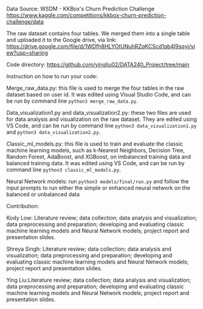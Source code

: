 Data Source: WSDM - KKBox's Churn Prediction Challenge
https://www.kaggle.com/competitions/kkbox-churn-prediction-challenge/data


The raw dataset contains four tables. We merged them into a single table and uploaded it to the Google drive, via link: https://drive.google.com/file/d/1WDfh8HLYOtUNuhRZqKCScd1qb4l9sqyj/view?usp=sharing


Code directory: https://github.com/yingliu02/DATA240_Project/tree/main


Instruction on how to run your code:

Merge_raw_data.py: this file is used to merge the four tables in the raw dataset based on user id. It was edited using Visual Studio Code, and can be run by command line `python3 merge_raw_data.py`.

Data_visualization1.py and data_visualization2.py: these two files are used for data analysis and visualization on the raw dataset. They are edited using VS Code, and can be run by command line `python3 data_visualization1.py` and `python3 data_visualization2.py`.

Classic_ml_models.py: this file is used to train and evaluate the classic machine learning models, such as k-Nearest Neighbors, Decision Tree, Random Forest, AdaBoost, and XGBoost, on imbalanced training data and balanced training data. It was edited using VS Code, and can be run by command line `python3 classic_ml_models.py`.

Neural Network models: run `python3 models/final/run.py` and follow the input prompts to run either the simple or enhanced neural network on the balanced or unbalanced data


Contribution:

Kody Low: Literature review; data collection; data analysis and visualization; data preprocessing and preparation; developing and evaluating classic machine learning models and Neural Network models; project report and presentation slides.

Shreya Singh: Literature review; data collection; data analysis and visualization; data preprocessing and preparation; developing and evaluating classic machine learning models and Neural Network models; project report and presentation slides.

Ying Liu:Literature review; data collection; data analysis and visualization; data preprocessing and preparation; developing and evaluating classic machine learning models and Neural Network models; project report and presentation slides.

